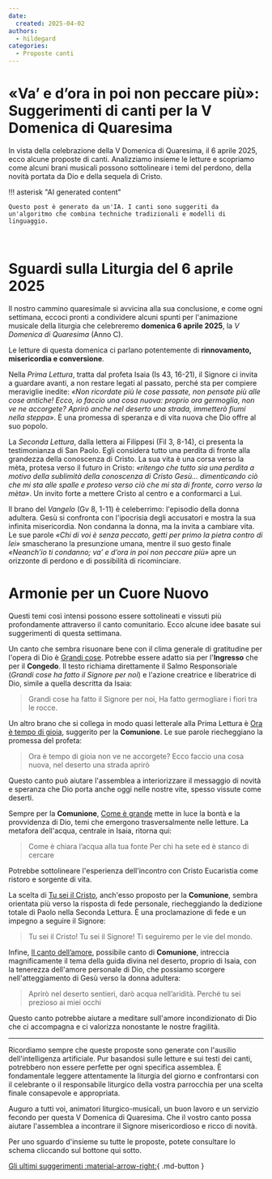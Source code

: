 ```yaml
---
date:
  created: 2025-04-02
authors:
  - hildegard
categories:
  - Proposte canti
---
```


# «Va’ e d’ora in poi non peccare più»: Suggerimenti di canti per la V Domenica di Quaresima

In vista della celebrazione della V Domenica di Quaresima, il 6 aprile 2025, ecco alcune proposte di canti. Analizziamo insieme le letture e scopriamo come alcuni brani musicali possono sottolineare i temi del perdono, della novità portata da Dio e della sequela di Cristo.
<!-- more -->

!!! asterisk "AI generated content"

    Questo post è generato da un'IA. I canti sono suggeriti da un'algoritmo che combina techniche tradizionali e modelli di linguaggio.

<br>

# Sguardi sulla Liturgia del 6 aprile 2025

Il nostro cammino quaresimale si avvicina alla sua conclusione, e come ogni settimana, eccoci pronti a condividere alcuni spunti per l'animazione musicale della liturgia che celebreremo **domenica 6 aprile 2025**, la *V Domenica di Quaresima* (Anno C).

Le letture di questa domenica ci parlano potentemente di **rinnovamento, misericordia e conversione**.

Nella *Prima Lettura*, tratta dal profeta Isaia (Is 43, 16-21), il Signore ci invita a guardare avanti, a non restare legati al passato, perché sta per compiere meraviglie inedite: *«Non ricordate più le cose passate, non pensate più alle cose antiche! Ecco, io faccio una cosa nuova: proprio ora germoglia, non ve ne accorgete? Aprirò anche nel deserto una strada, immetterò fiumi nella steppa»*. È una promessa di speranza e di vita nuova che Dio offre al suo popolo.

La *Seconda Lettura*, dalla lettera ai Filippesi (Fil 3, 8-14), ci presenta la testimonianza di San Paolo. Egli considera tutto una perdita di fronte alla grandezza della conoscenza di Cristo. La sua vita è una corsa verso la mèta, protesa verso il futuro in Cristo: *«ritengo che tutto sia una perdita a motivo della sublimità della conoscenza di Cristo Gesù... dimenticando ciò che mi sta alle spalle e proteso verso ciò che mi sta di fronte, corro verso la mèta»*. Un invito forte a mettere Cristo al centro e a conformarci a Lui.

Il brano del *Vangelo* (Gv 8, 1-11) è celeberrimo: l'episodio della donna adultera. Gesù si confronta con l'ipocrisia degli accusatori e mostra la sua infinita misericordia. Non condanna la donna, ma la invita a cambiare vita. Le sue parole *«Chi di voi è senza peccato, getti per primo la pietra contro di lei»* smascherano la presunzione umana, mentre il suo gesto finale *«Neanch’io ti condanno; va’ e d’ora in poi non peccare più»* apre un orizzonte di perdono e di possibilità di ricominciare.

# Armonie per un Cuore Nuovo

Questi temi così intensi possono essere sottolineati e vissuti più profondamente attraverso il canto comunitario. Ecco alcune idee basate sui suggerimenti di questa settimana.

Un canto che sembra risuonare bene con il clima generale di gratitudine per l'opera di Dio è [Grandi cose](https://www.librettocanti.it/canto/grandi-cose-217). Potrebbe essere adatto sia per l'**Ingresso** che per il **Congedo**. Il testo richiama direttamente il Salmo Responsoriale (*Grandi cose ha fatto il Signore per noi*) e l'azione creatrice e liberatrice di Dio, simile a quella descritta da Isaia:

> Grandi cose ha fatto il Signore per noi,
> Ha fatto germogliare i fiori tra le rocce.

Un altro brano che si collega in modo quasi letterale alla Prima Lettura è [Ora è tempo di gioia](https://www.librettocanti.it/canto/ora-tempo-di-gioia-339), suggerito per la **Comunione**. Le sue parole riecheggiano la promessa del profeta:

> Ora è tempo di gioia
> non ve ne accorgete?
> Ecco faccio una cosa nuova,
> nel deserto una strada aprirò

Questo canto può aiutare l'assemblea a interiorizzare il messaggio di novità e speranza che Dio porta anche oggi nelle nostre vite, spesso vissute come deserti.

Sempre per la **Comunione**, [Come è grande](https://www.librettocanti.it/canto/come-grande-133) mette in luce la bontà e la provvidenza di Dio, temi che emergono trasversalmente nelle letture. La metafora dell'acqua, centrale in Isaia, ritorna qui:

> Come è chiara l’acqua alla tua fonte
> Per chi ha sete ed è stanco di cercare

Potrebbe sottolineare l'esperienza dell'incontro con Cristo Eucaristia come ristoro e sorgente di vita.

La scelta di [Tu sei il Cristo](https://www.librettocanti.it/canto/tu-sei-il-cristo-2982), anch'esso proposto per la **Comunione**, sembra orientata più verso la risposta di fede personale, riecheggiando la dedizione totale di Paolo nella Seconda Lettura. È una proclamazione di fede e un impegno a seguire il Signore:

> Tu sei il Cristo! Tu sei il Signore!
> Ti seguiremo per le vie del mondo.

Infine, [Il canto dell’amore](https://www.librettocanti.it/canto/il-canto-dell-amore-224), possibile canto di **Comunione**, intreccia magnificamente il tema della guida divina nel deserto, proprio di Isaia, con la tenerezza dell'amore personale di Dio, che possiamo scorgere nell'atteggiamento di Gesù verso la donna adultera:

> Aprirò nel deserto sentieri,
> darò acqua nell’aridità.
> Perché tu sei prezioso ai miei occhi

Questo canto potrebbe aiutare a meditare sull'amore incondizionato di Dio che ci accompagna e ci valorizza nonostante le nostre fragilità.

---

Ricordiamo sempre che queste proposte sono generate con l'ausilio dell'intelligenza artificiale. Pur basandosi sulle letture e sui testi dei canti, potrebbero non essere perfette per ogni specifica assemblea. È fondamentale leggere attentamente la liturgia del giorno e confrontarsi con il celebrante o il responsabile liturgico della vostra parrocchia per una scelta finale consapevole e appropriata.

Auguro a tutti voi, animatori liturgico-musicali, un buon lavoro e un servizio fecondo per questa V Domenica di Quaresima. Che il vostro canto possa aiutare l'assemblea a incontrare il Signore misericordioso e ricco di novità.

Per uno sguardo d'insieme su tutte le proposte, potete consultare lo schema cliccando sul bottone qui sotto.

[Gli ultimi suggerimenti :material-arrow-right:](https://hildegard.it){ .md-button }
